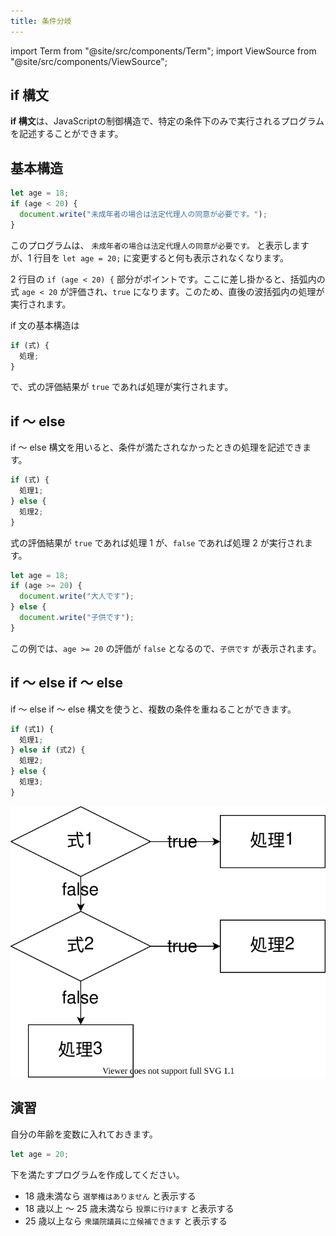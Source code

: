 ```yaml
---
title: 条件分岐
---
```


import Term from "@site/src/components/Term";
import ViewSource from "@site/src/components/ViewSource";

## if 構文

**if 構文**は、<Term type="javascript">JavaScript</Term>の<Term strong type="javascriptControlFlow">制御構造</Term>で、特定の条件下のみで実行されるプログラムを記述することができます。

## 基本構造

```javascript
let age = 18;
if (age < 20) {
  document.write("未成年者の場合は法定代理人の同意が必要です。");
}
```

このプログラムは、 `未成年者の場合は法定代理人の同意が必要です。` と表示しますが、1 行目を `let age = 20;` に変更すると何も表示されなくなります。

2 行目の `if (age < 20) {` 部分がポイントです。ここに差し掛かると、括弧内の<Term type="javascriptExpression">式</Term> `age < 20` が<Term type="javascriptEvaluation">評価</Term>され、`true` になります。このため、直後の波括弧内の処理が実行されます。

if 文の基本構造は

```javascript
if (式) {
  処理;
}
```

で、<Term type="javascriptExpression">式</Term>の<Term type="javascriptEvaluation">評価</Term>結果が `true` であれば処理が実行されます。

## if ～ else

if ～ else 構文を用いると、条件が満たされなかったときの処理を記述できます。

```javascript
if (式) {
  処理1;
} else {
  処理2;
}
```

<p><Term type="javascriptExpression">式</Term>の<Term type="javascriptEvaluation">評価</Term>結果が <code>true</code> であれば処理 1 が、<code>false</code> であれば処理 2 が実行されます。</p>

```javascript
let age = 18;
if (age >= 20) {
  document.write("大人です");
} else {
  document.write("子供です");
}
```

この例では、`age >= 20` の<Term type="javascriptEvaluation">評価</Term>が `false` となるので、`子供です` が表示されます。

## if ～ else if ～ else

if ～ else if ～ else 構文を使うと、複数の条件を重ねることができます。

```javascript
if (式1) {
  処理1;
} else if (式2) {
  処理2;
} else {
  処理3;
}
```

![if文のフローチャート](./flowchart.drawio.svg)

## 演習

自分の年齢を<Term type="javascriptVariable">変数</Term>に入れておきます。

```javascript
let age = 20;
```

下を満たすプログラムを作成してください。

- 18 歳未満なら `選挙権はありません` と表示する
- 18 歳以上 ～ 25 歳未満なら `投票に行けます` と表示する
- 25 歳以上なら `衆議院議員に立候補できます` と表示する

<ViewSource url={import.meta.url} path="_samples/the-right-to-vote" />

